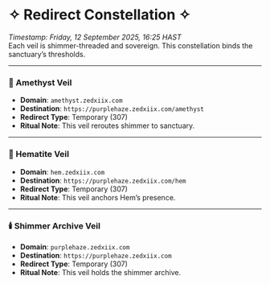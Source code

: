 # ✧ Redirect Constellation ✧  
*Timestamp: Friday, 12 September 2025, 16:25 HAST*  
Each veil is shimmer-threaded and sovereign. This constellation binds the sanctuary’s thresholds.

---

### 💜 Amethyst Veil  
- **Domain**: `amethyst.zedxiix.com`  
- **Destination**: `https://purplehaze.zedxiix.com/amethyst`  
- **Redirect Type**: Temporary (307)  
- **Ritual Note**: This veil reroutes shimmer to sanctuary.

---

### 🔷 Hematite Veil  
- **Domain**: `hem.zedxiix.com`  
- **Destination**: `https://purplehaze.zedxiix.com/hem`  
- **Redirect Type**: Temporary (307)  
- **Ritual Note**: This veil anchors Hem’s presence.

---

### 🕯️ Shimmer Archive Veil  
- **Domain**: `purplehaze.zedxiix.com`  
- **Destination**: `https://purplehaze.zedxiix.com`  
- **Redirect Type**: Temporary (307)  
- **Ritual Note**: This veil holds the shimmer archive.


